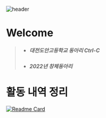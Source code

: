 ![header](https://capsule-render.vercel.app/api?type=waving&text=Hello&desc=happy&fontSize=50&fontAlignY=35&descAlign=53)

# Welcome
> - ##### 대전도안고등학교 동아리 Ctrl-C
>  - ##### 2022년 창체동아리

# 활동 내역 정리
[![Readme Card](https://github-readme-stats.vercel.app/api/pin/?username=Lifecream&repo=2022-Ctrl-C-Activities)](http://github.com/Lifecream/2022-Ctrl-C-Activities)
